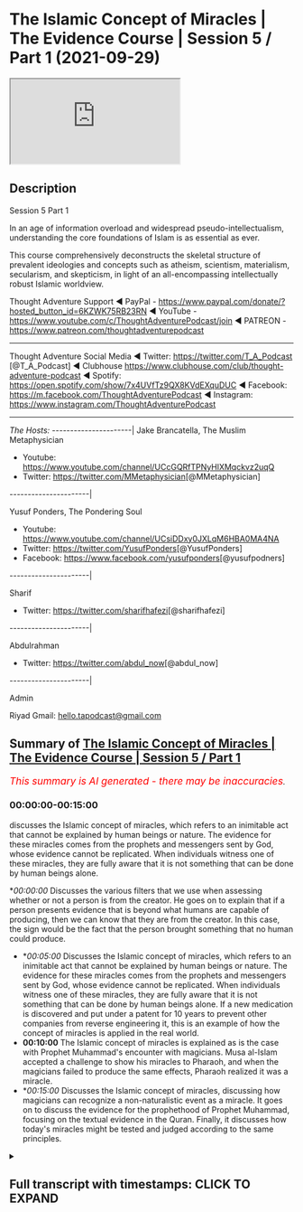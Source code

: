 # The Islamic Concept of Miracles | The Evidence Course | Session 5 / Part 1 (2021-09-29)

<iframe loading='lazy' allow='autoplay' src='https://www.youtube.com/embed/GCmNMuWWaco'></iframe>

## Description

Session 5  Part 1

In an age of information overload and widespread pseudo-intellectualism, understanding the core foundations of Islam is as essential as ever. 

This course comprehensively deconstructs the skeletal structure of prevalent ideologies and concepts such as atheism, scientism, materialism, secularism, and skepticism, in light of an all-encompassing intellectually robust Islamic worldview.

Thought Adventure Support
◄ PayPal - https://www.paypal.com/donate/?hosted_button_id=6KZWK75RB23RN 
◄ YouTube - https://www.youtube.com/c/ThoughtAdventurePodcast/join
◄ PATREON - https://www.patreon.com/thoughtadventurepodcast
____________________________________________________________________

Thought Adventure Social Media
◄ Twitter: https://twitter.com/T_A_Podcast​​ [@T_A_Podcast]
◄ Clubhouse https://www.clubhouse.com/club/thought-adventure-podcast
◄ Spotify: https://open.spotify.com/show/7x4UVfTz9QX8KVdEXquDUC
◄ Facebook: https://m.facebook.com/ThoughtAdventurePodcast
◄ Instagram: https://www.instagram.com/ThoughtAdventurePodcast​

----------------------------------------------------------------

*The Hosts:*
----------------------|
Jake Brancatella, The Muslim Metaphysician

- Youtube: https://www.youtube.com/channel/UCcGQRfTPNyHlXMqckvz2uqQ
- Twitter:  https://twitter.com/MMetaphysician​​ [@MMetaphysician]

----------------------|

Yusuf Ponders, The Pondering Soul

- Youtube: https://www.youtube.com/channel/UCsiDDxy0JXLqM6HBA0MA4NA
- Twitter: https://twitter.com/YusufPonders​​ [@YusufPonders]
- Facebook: https://www.facebook.com/yusufponders​ [@yusufpodners]

----------------------|

Sharif

- Twitter: https://twitter.com/sharifhafezi​​ [@sharifhafezi]

----------------------|

Abdulrahman

- Twitter: https://twitter.com/abdul_now​ [@abdul_now]

----------------------|

Admin

Riyad 
Gmail: hello.tapodcast@gmail.com

## Summary of [The Islamic Concept of Miracles | The Evidence Course | Session 5 / Part 1](https://www.youtube.com/watch?v=GCmNMuWWaco)


*<span style="color:red; font-size:125%">This summary is AI generated - there may be inaccuracies</span>. [](/)*

### <a onclick="modifyYTiframeseektime('0')">00:00:00-00:15:00</a>

 discusses the Islamic concept of miracles, which refers to an inimitable act that cannot be explained by human beings or nature. The evidence for these miracles comes from the prophets and messengers sent by God, whose evidence cannot be replicated. When individuals witness one of these miracles, they are fully aware that it is not something that can be done by human beings alone.

**<a onclick="modifyYTiframeseektime('0')">00:00:00</a>* Discusses the various filters that we use when assessing whether or not a person is from the creator. He goes on to explain that if a person presents evidence that is beyond what humans are capable of producing, then we can know that they are from the creator. In this case, the sign would be the fact that the person brought something that no human could produce.
* **<a onclick="modifyYTiframeseektime('300')">00:05:00</a>* Discusses the Islamic concept of miracles, which refers to an inimitable act that cannot be explained by human beings or nature. The evidence for these miracles comes from the prophets and messengers sent by God, whose evidence cannot be replicated. When individuals witness one of these miracles, they are fully aware that it is not something that can be done by human beings alone. If a new medication is discovered and put under a patent for 10 years to prevent other companies from reverse engineering it, this is an example of how the concept of miracles is applied in the real world.
* **<a onclick="modifyYTiframeseektime('600')">00:10:00</a>** The Islamic concept of miracles is explained  as is the case with Prophet Muhammad's encounter with magicians. Musa al-Islam accepted a challenge to show his miracles to Pharaoh, and when the magicians failed to produce the same effects, Pharaoh realized it was a miracle.
* **<a onclick="modifyYTiframeseektime('900')">00:15:00</a>* Discusses the Islamic concept of miracles, discussing how magicians can recognize a non-naturalistic event as a miracle. It goes on to discuss the evidence for the prophethood of Prophet Muhammad, focusing on the textual evidence in the Quran. Finally, it discusses how today's miracles might be tested and judged according to the same principles.

<details><summary><h2>Full transcript with timestamps: CLICK TO EXPAND</h2></summary>

<a onclick="modifyYTiframeseektime('14')">0:00:14</a> so now we're going into really the the  
<a onclick="modifyYTiframeseektime('16')">0:00:16</a> heart of the matter in terms of about  
<a onclick="modifyYTiframeseektime('19')">0:00:19</a> guidance from the creator  
<a onclick="modifyYTiframeseektime('20')">0:00:20</a> i section five and this is where we're  
<a onclick="modifyYTiframeseektime('23')">0:00:23</a> going to start to look at the miracle or  
<a onclick="modifyYTiframeseektime('25')">0:00:25</a> what we understand as the more jesus of  
<a onclick="modifyYTiframeseektime('27')">0:00:27</a> the prophet sallallahu alaihi in order  
<a onclick="modifyYTiframeseektime('29')">0:00:29</a> to prove the prophethood  
<a onclick="modifyYTiframeseektime('32')">0:00:32</a> but as i'm speaking i want you to  
<a onclick="modifyYTiframeseektime('33')">0:00:33</a> imagine that you're watching this video  
<a onclick="modifyYTiframeseektime('36')">0:00:36</a> and suddenly you hear the knocking on  
<a onclick="modifyYTiframeseektime('38')">0:00:38</a> the door  
<a onclick="modifyYTiframeseektime('39')">0:00:39</a> and you think well who's that  
<a onclick="modifyYTiframeseektime('41')">0:00:41</a> so you walk towards the door you open  
<a onclick="modifyYTiframeseektime('43')">0:00:43</a> the door and you have somebody there  
<a onclick="modifyYTiframeseektime('45')">0:00:45</a> who's claiming that he's received  
<a onclick="modifyYTiframeseektime('47')">0:00:47</a> revelation and guidance from the creator  
<a onclick="modifyYTiframeseektime('49')">0:00:49</a> you've already accepted that the creator  
<a onclick="modifyYTiframeseektime('51')">0:00:51</a> exists you've already accepted that we  
<a onclick="modifyYTiframeseektime('53')">0:00:53</a> have this innate nature that seeks out  
<a onclick="modifyYTiframeseektime('54')">0:00:54</a> the guidance from the creator and  
<a onclick="modifyYTiframeseektime('56')">0:00:56</a> therefore this is a person now has said  
<a onclick="modifyYTiframeseektime('59')">0:00:59</a> he's got that guidance would we accept  
<a onclick="modifyYTiframeseektime('61')">0:01:01</a> it  
<a onclick="modifyYTiframeseektime('62')">0:01:02</a> obviously not  
<a onclick="modifyYTiframeseektime('64')">0:01:04</a> we would naturally ask the question  
<a onclick="modifyYTiframeseektime('67')">0:01:07</a> where's your evidence where's your proof  
<a onclick="modifyYTiframeseektime('69')">0:01:09</a> and we would have certain filters as  
<a onclick="modifyYTiframeseektime('71')">0:01:11</a> well  
<a onclick="modifyYTiframeseektime('72')">0:01:12</a> in order to understand whether this  
<a onclick="modifyYTiframeseektime('74')">0:01:14</a> person is actually giving us revelation  
<a onclick="modifyYTiframeseektime('78')">0:01:18</a> from the creator  
<a onclick="modifyYTiframeseektime('79')">0:01:19</a> and why do we why do i say we have these  
<a onclick="modifyYTiframeseektime('81')">0:01:21</a> filters because some people say oh you  
<a onclick="modifyYTiframeseektime('83')">0:01:23</a> know what it's so difficult to go out  
<a onclick="modifyYTiframeseektime('86')">0:01:26</a> there and work out which religion is  
<a onclick="modifyYTiframeseektime('87')">0:01:27</a> correct because there's so many  
<a onclick="modifyYTiframeseektime('89')">0:01:29</a> religions out there do i have to study  
<a onclick="modifyYTiframeseektime('90')">0:01:30</a> every single religion in order to know  
<a onclick="modifyYTiframeseektime('93')">0:01:33</a> you know which one is from the guidance  
<a onclick="modifyYTiframeseektime('94')">0:01:34</a> from the creator but we've already got  
<a onclick="modifyYTiframeseektime('96')">0:01:36</a> filters  
<a onclick="modifyYTiframeseektime('97')">0:01:37</a> the first one is that if the religion  
<a onclick="modifyYTiframeseektime('100')">0:01:40</a> doesn't refer back to a creator like  
<a onclick="modifyYTiframeseektime('102')">0:01:42</a> maybe buddhism  
<a onclick="modifyYTiframeseektime('104')">0:01:44</a> then we know that that's incorrect  
<a onclick="modifyYTiframeseektime('105')">0:01:45</a> because there is a creator and therefore  
<a onclick="modifyYTiframeseektime('107')">0:01:47</a> this creator is the one whom we seek to  
<a onclick="modifyYTiframeseektime('109')">0:01:49</a> worship  
<a onclick="modifyYTiframeseektime('110')">0:01:50</a> similarly  
<a onclick="modifyYTiframeseektime('111')">0:01:51</a> if there's a a religion that claims to  
<a onclick="modifyYTiframeseektime('114')">0:01:54</a> be guidance from  
<a onclick="modifyYTiframeseektime('116')">0:01:56</a> the divine but believes in multiple gods  
<a onclick="modifyYTiframeseektime('119')">0:01:59</a> you can say well that's incorrect that's  
<a onclick="modifyYTiframeseektime('121')">0:02:01</a> irrational because there must be only  
<a onclick="modifyYTiframeseektime('123')">0:02:03</a> one creator and that is uh the necessary  
<a onclick="modifyYTiframeseektime('126')">0:02:06</a> independent being allah  
<a onclick="modifyYTiframeseektime('128')">0:02:08</a> so we can negate that  
<a onclick="modifyYTiframeseektime('130')">0:02:10</a> similarly if somebody turns around and  
<a onclick="modifyYTiframeseektime('132')">0:02:12</a> he starts to describe the creator or  
<a onclick="modifyYTiframeseektime('134')">0:02:14</a> talks about the creator as human being  
<a onclick="modifyYTiframeseektime('136')">0:02:16</a> or having human features or features of  
<a onclick="modifyYTiframeseektime('139')">0:02:19</a> creation i features of limited  
<a onclick="modifyYTiframeseektime('141')">0:02:21</a> contingent  
<a onclick="modifyYTiframeseektime('142')">0:02:22</a> limited contingent possible beings then  
<a onclick="modifyYTiframeseektime('144')">0:02:24</a> we can discount this particular religion  
<a onclick="modifyYTiframeseektime('148')">0:02:28</a> so we're only actually left with maybe  
<a onclick="modifyYTiframeseektime('150')">0:02:30</a> one or two  
<a onclick="modifyYTiframeseektime('152')">0:02:32</a> and obviously from this perspective we  
<a onclick="modifyYTiframeseektime('154')">0:02:34</a> are looking at the belief in  
<a onclick="modifyYTiframeseektime('157')">0:02:37</a> islam and what what it what it  
<a onclick="modifyYTiframeseektime('159')">0:02:39</a> how do we establish that but imagine if  
<a onclick="modifyYTiframeseektime('161')">0:02:41</a> this person knocked on the door so he he  
<a onclick="modifyYTiframeseektime('164')">0:02:44</a> goes through our filters he believes  
<a onclick="modifyYTiframeseektime('166')">0:02:46</a> that there is a creator he believes that  
<a onclick="modifyYTiframeseektime('167')">0:02:47</a> there's one creator he believes that the  
<a onclick="modifyYTiframeseektime('169')">0:02:49</a> creator is different to creation and is  
<a onclick="modifyYTiframeseektime('173')">0:02:53</a> you know beyond limitations and  
<a onclick="modifyYTiframeseektime('176')">0:02:56</a> therefore independent eternal and he  
<a onclick="modifyYTiframeseektime('178')">0:02:58</a> still claims  
<a onclick="modifyYTiframeseektime('179')">0:02:59</a> that he's got the guidance would we  
<a onclick="modifyYTiframeseektime('181')">0:03:01</a> accept it  
<a onclick="modifyYTiframeseektime('182')">0:03:02</a> no the next question would naturally  
<a onclick="modifyYTiframeseektime('184')">0:03:04</a> remain  
<a onclick="modifyYTiframeseektime('186')">0:03:06</a> where's your evidence where's your proof  
<a onclick="modifyYTiframeseektime('189')">0:03:09</a> where's the sign or the evidence for us  
<a onclick="modifyYTiframeseektime('192')">0:03:12</a> to know that what you're saying is  
<a onclick="modifyYTiframeseektime('194')">0:03:14</a> actually from the creator  
<a onclick="modifyYTiframeseektime('196')">0:03:16</a> and so we have to ask ourselves the  
<a onclick="modifyYTiframeseektime('198')">0:03:18</a> question  
<a onclick="modifyYTiframeseektime('199')">0:03:19</a> what in this situation would constitute  
<a onclick="modifyYTiframeseektime('201')">0:03:21</a> proof what would constitute evidence  
<a onclick="modifyYTiframeseektime('203')">0:03:23</a> that a person's claim to receive message  
<a onclick="modifyYTiframeseektime('206')">0:03:26</a> from the divine from the creator from  
<a onclick="modifyYTiframeseektime('208')">0:03:28</a> allah  
<a onclick="modifyYTiframeseektime('210')">0:03:30</a> is actually a true evidence  
<a onclick="modifyYTiframeseektime('214')">0:03:34</a> and  
<a onclick="modifyYTiframeseektime('216')">0:03:36</a> really what we understand  
<a onclick="modifyYTiframeseektime('218')">0:03:38</a> that the only way that we could work out  
<a onclick="modifyYTiframeseektime('220')">0:03:40</a> whether this person is really truly from  
<a onclick="modifyYTiframeseektime('222')">0:03:42</a> the creator really truly from any the uh  
<a onclick="modifyYTiframeseektime('227')">0:03:47</a> you know receiving a message or evidence  
<a onclick="modifyYTiframeseektime('229')">0:03:49</a> from the creator from allah  
<a onclick="modifyYTiframeseektime('231')">0:03:51</a> then as a result we would seek out the  
<a onclick="modifyYTiframeseektime('233')">0:03:53</a> only way we'd do that is we would seek  
<a onclick="modifyYTiframeseektime('235')">0:03:55</a> out some sign or evidence that only the  
<a onclick="modifyYTiframeseektime('238')">0:03:58</a> creator himself  
<a onclick="modifyYTiframeseektime('240')">0:04:00</a> allah  
<a onclick="modifyYTiframeseektime('242')">0:04:02</a> could produce  
<a onclick="modifyYTiframeseektime('244')">0:04:04</a> so it would be something that would be  
<a onclick="modifyYTiframeseektime('245')">0:04:05</a> beyond what human beings could do so if  
<a onclick="modifyYTiframeseektime('248')">0:04:08</a> a person turns around and said my sign  
<a onclick="modifyYTiframeseektime('250')">0:04:10</a> or my evidence that i am from the  
<a onclick="modifyYTiframeseektime('251')">0:04:11</a> creator and he brings out you know  
<a onclick="modifyYTiframeseektime('254')">0:04:14</a> you know something you know some sort of  
<a onclick="modifyYTiframeseektime('256')">0:04:16</a> weird evidence but the evidence is  
<a onclick="modifyYTiframeseektime('258')">0:04:18</a> something that i could have produced or  
<a onclick="modifyYTiframeseektime('260')">0:04:20</a> another person i know could have  
<a onclick="modifyYTiframeseektime('262')">0:04:22</a> produced then i know this person doesn't  
<a onclick="modifyYTiframeseektime('264')">0:04:24</a> really have a sign or evidence that he  
<a onclick="modifyYTiframeseektime('266')">0:04:26</a> is from the creator he is from allah  
<a onclick="modifyYTiframeseektime('270')">0:04:30</a> so  
<a onclick="modifyYTiframeseektime('271')">0:04:31</a> naturally then we would ask the question  
<a onclick="modifyYTiframeseektime('277')">0:04:37</a> naturally then we would ask the question  
<a onclick="modifyYTiframeseektime('279')">0:04:39</a> what is that sign well that sign is the  
<a onclick="modifyYTiframeseektime('281')">0:04:41</a> fact that he's brought something that  
<a onclick="modifyYTiframeseektime('283')">0:04:43</a> has some any uh  
<a onclick="modifyYTiframeseektime('285')">0:04:45</a> you know something that no human being  
<a onclick="modifyYTiframeseektime('287')">0:04:47</a> can do  
<a onclick="modifyYTiframeseektime('288')">0:04:48</a> and so allah he mentions insult hadid  
<a onclick="modifyYTiframeseektime('292')">0:04:52</a> verse chapter 57 verse 25  
<a onclick="modifyYTiframeseektime('302')">0:05:02</a> says indeed we have sent our messengers  
<a onclick="modifyYTiframeseektime('305')">0:05:05</a> with clear proofs  
<a onclick="modifyYTiframeseektime('307')">0:05:07</a> and revealed with them the book the  
<a onclick="modifyYTiframeseektime('309')">0:05:09</a> scripture and the balance  
<a onclick="modifyYTiframeseektime('312')">0:05:12</a> it's the verse that i mentioned in the  
<a onclick="modifyYTiframeseektime('313')">0:05:13</a> previous video  
<a onclick="modifyYTiframeseektime('315')">0:05:15</a> so allah is saying that every time he  
<a onclick="modifyYTiframeseektime('317')">0:05:17</a> sent a messenger  
<a onclick="modifyYTiframeseektime('318')">0:05:18</a> he sent with them evidence and proof  
<a onclick="modifyYTiframeseektime('321')">0:05:21</a> just like we said we would look for  
<a onclick="modifyYTiframeseektime('322')">0:05:22</a> evidence and proof from a person  
<a onclick="modifyYTiframeseektime('325')">0:05:25</a> knocking on our door claiming that he's  
<a onclick="modifyYTiframeseektime('326')">0:05:26</a> got guidance then similarly we would  
<a onclick="modifyYTiframeseektime('328')">0:05:28</a> look for evidence and alice panzer says  
<a onclick="modifyYTiframeseektime('331')">0:05:31</a> that he has sent messengers with  
<a onclick="modifyYTiframeseektime('332')">0:05:32</a> evidence and proof and what is that  
<a onclick="modifyYTiframeseektime('335')">0:05:35</a> evidence and proof that we're looking  
<a onclick="modifyYTiframeseektime('336')">0:05:36</a> for the inimitable or the the ability to  
<a onclick="modifyYTiframeseektime('339')">0:05:39</a> produce or evidence something that only  
<a onclick="modifyYTiframeseektime('342')">0:05:42</a> the creator could have brought about  
<a onclick="modifyYTiframeseektime('344')">0:05:44</a> this is what we're looking for  
<a onclick="modifyYTiframeseektime('346')">0:05:46</a> in essence what we are looking for is  
<a onclick="modifyYTiframeseektime('349')">0:05:49</a> something that we call a miracle or in  
<a onclick="modifyYTiframeseektime('352')">0:05:52</a> arabic more precisely  
<a onclick="modifyYTiframeseektime('355')">0:05:55</a> inimitable acts so we're looking for an  
<a onclick="modifyYTiframeseektime('357')">0:05:57</a> inimitable act what we also could refer  
<a onclick="modifyYTiframeseektime('360')">0:06:00</a> to as a non-naturalistic explanation not  
<a onclick="modifyYTiframeseektime('363')">0:06:03</a> something i could explain by the nature  
<a onclick="modifyYTiframeseektime('365')">0:06:05</a> not something i could explain by human  
<a onclick="modifyYTiframeseektime('367')">0:06:07</a> being production but rather it has no  
<a onclick="modifyYTiframeseektime('370')">0:06:10</a> explanation except that they say you  
<a onclick="modifyYTiframeseektime('372')">0:06:12</a> know it has to have come from the  
<a onclick="modifyYTiframeseektime('374')">0:06:14</a> creator in order to cause that for  
<a onclick="modifyYTiframeseektime('376')">0:06:16</a> example  
<a onclick="modifyYTiframeseektime('377')">0:06:17</a> the event of prophet ibrahim  
<a onclick="modifyYTiframeseektime('379')">0:06:19</a> alaihissalam who was thrown into the  
<a onclick="modifyYTiframeseektime('381')">0:06:21</a> fire yet the fire did not burn him  
<a onclick="modifyYTiframeseektime('383')">0:06:23</a> so the natural law the natural  
<a onclick="modifyYTiframeseektime('386')">0:06:26</a> expectation would be and the attribute  
<a onclick="modifyYTiframeseektime('388')">0:06:28</a> of fire is that it burns but when the  
<a onclick="modifyYTiframeseektime('391')">0:06:31</a> attribute is stopped  
<a onclick="modifyYTiframeseektime('393')">0:06:33</a> that ability to stop the fire from  
<a onclick="modifyYTiframeseektime('395')">0:06:35</a> burning a human being is beyond human  
<a onclick="modifyYTiframeseektime('398')">0:06:38</a> capability it has no naturalistic  
<a onclick="modifyYTiframeseektime('400')">0:06:40</a> explanation the only one who could have  
<a onclick="modifyYTiframeseektime('402')">0:06:42</a> changed the attribute of fire is the one  
<a onclick="modifyYTiframeseektime('404')">0:06:44</a> who placed the attribute of fire to burn  
<a onclick="modifyYTiframeseektime('406')">0:06:46</a> in the first place which is allah or we  
<a onclick="modifyYTiframeseektime('409')">0:06:49</a> have the example of musa alayhi salaam  
<a onclick="modifyYTiframeseektime('412')">0:06:52</a> whose staff turned into a snake  
<a onclick="modifyYTiframeseektime('414')">0:06:54</a> or prophet isa al-islam who was given  
<a onclick="modifyYTiframeseektime('417')">0:06:57</a> the ability to heal the sick and even  
<a onclick="modifyYTiframeseektime('419')">0:06:59</a> bring the dead back to life but in allah  
<a onclick="modifyYTiframeseektime('421')">0:07:01</a> by the permission of allah  
<a onclick="modifyYTiframeseektime('423')">0:07:03</a> so how do these signs indicate that they  
<a onclick="modifyYTiframeseektime('424')">0:07:04</a> are messengers of god as we said they  
<a onclick="modifyYTiframeseektime('427')">0:07:07</a> are signs that cannot be replicated by  
<a onclick="modifyYTiframeseektime('429')">0:07:09</a> human beings  
<a onclick="modifyYTiframeseektime('431')">0:07:11</a> meaning there are signs that have no  
<a onclick="modifyYTiframeseektime('433')">0:07:13</a> naturalistic explanation to why they  
<a onclick="modifyYTiframeseektime('435')">0:07:15</a> exist in the first place  
<a onclick="modifyYTiframeseektime('438')">0:07:18</a> so  
<a onclick="modifyYTiframeseektime('442')">0:07:22</a> so when we understand  
<a onclick="modifyYTiframeseektime('444')">0:07:24</a> that this is what's occurring that there  
<a onclick="modifyYTiframeseektime('445')">0:07:25</a> is uh there's something that we cannot  
<a onclick="modifyYTiframeseektime('447')">0:07:27</a> replicate  
<a onclick="modifyYTiframeseektime('449')">0:07:29</a> then the second aspect of regards to  
<a onclick="modifyYTiframeseektime('450')">0:07:30</a> this is that okay how do i know that no  
<a onclick="modifyYTiframeseektime('453')">0:07:33</a> human being could replicate no is beyond  
<a onclick="modifyYTiframeseektime('455')">0:07:35</a> human production it's non-naturalistic  
<a onclick="modifyYTiframeseektime('457')">0:07:37</a> explanation well if i know the subject  
<a onclick="modifyYTiframeseektime('459')">0:07:39</a> area  
<a onclick="modifyYTiframeseektime('460')">0:07:40</a> and the people know the subject area so  
<a onclick="modifyYTiframeseektime('462')">0:07:42</a> if this person comes to me and he says  
<a onclick="modifyYTiframeseektime('464')">0:07:44</a> oh no human being can do this and he  
<a onclick="modifyYTiframeseektime('466')">0:07:46</a> mentioned something about  
<a onclick="modifyYTiframeseektime('468')">0:07:48</a> you know something i have absolutely no  
<a onclick="modifyYTiframeseektime('470')">0:07:50</a> clue about  
<a onclick="modifyYTiframeseektime('471')">0:07:51</a> yeah then i can't test and verify  
<a onclick="modifyYTiframeseektime('473')">0:07:53</a> whether it has non-human production or  
<a onclick="modifyYTiframeseektime('476')">0:07:56</a> not i would need to seek out you know uh  
<a onclick="modifyYTiframeseektime('479')">0:07:59</a> to understand the area so when the the  
<a onclick="modifyYTiframeseektime('483')">0:08:03</a> prophets and the messengers were sent  
<a onclick="modifyYTiframeseektime('485')">0:08:05</a> and they were sent with proofs and  
<a onclick="modifyYTiframeseektime('486')">0:08:06</a> evidences the evidences that they were  
<a onclick="modifyYTiframeseektime('488')">0:08:08</a> sent the inimitable act that they sent  
<a onclick="modifyYTiframeseektime('491')">0:08:11</a> with was in a subject area that the  
<a onclick="modifyYTiframeseektime('493')">0:08:13</a> people themselves were aware of they  
<a onclick="modifyYTiframeseektime('495')">0:08:15</a> understood  
<a onclick="modifyYTiframeseektime('496')">0:08:16</a> yeah so when during isa alaihissalam the  
<a onclick="modifyYTiframeseektime('499')">0:08:19</a> people well aware of science  
<a onclick="modifyYTiframeseektime('501')">0:08:21</a> and the you know the science behind the  
<a onclick="modifyYTiframeseektime('503')">0:08:23</a> medicine for their time i  
<a onclick="modifyYTiframeseektime('506')">0:08:26</a> for their time they knew what was  
<a onclick="modifyYTiframeseektime('508')">0:08:28</a> capable for human beings to do and what  
<a onclick="modifyYTiframeseektime('511')">0:08:31</a> was not capable for human beings to do  
<a onclick="modifyYTiframeseektime('513')">0:08:33</a> when it comes to curing the sick yeah  
<a onclick="modifyYTiframeseektime('516')">0:08:36</a> and so when they were able to witness  
<a onclick="modifyYTiframeseektime('518')">0:08:38</a> what isa alaihissalam did they were  
<a onclick="modifyYTiframeseektime('520')">0:08:40</a> fully aware that what he did was not  
<a onclick="modifyYTiframeseektime('523')">0:08:43</a> something within human productive  
<a onclick="modifyYTiframeseektime('526')">0:08:46</a> capacity  
<a onclick="modifyYTiframeseektime('527')">0:08:47</a> now  
<a onclick="modifyYTiframeseektime('528')">0:08:48</a> somebody may argue and say well okay  
<a onclick="modifyYTiframeseektime('530')">0:08:50</a> what if isa alaihi  
<a onclick="modifyYTiframeseektime('533')">0:08:53</a> had a novel treatment to diseases  
<a onclick="modifyYTiframeseektime('536')">0:08:56</a> and therefore he was producing something  
<a onclick="modifyYTiframeseektime('538')">0:08:58</a> and maybe the the other doctors didn't  
<a onclick="modifyYTiframeseektime('539')">0:08:59</a> know about it and he's got some new  
<a onclick="modifyYTiframeseektime('541')">0:09:01</a> treatment  
<a onclick="modifyYTiframeseektime('542')">0:09:02</a> well if we cast our minds back to the  
<a onclick="modifyYTiframeseektime('544')">0:09:04</a> definition of rational thinking  
<a onclick="modifyYTiframeseektime('546')">0:09:06</a> we said that thought arises from sensing  
<a onclick="modifyYTiframeseektime('549')">0:09:09</a> reality and then linking it to previous  
<a onclick="modifyYTiframeseektime('551')">0:09:11</a> information  
<a onclick="modifyYTiframeseektime('552')">0:09:12</a> previous information is something we  
<a onclick="modifyYTiframeseektime('554')">0:09:14</a> acquire from the people and the society  
<a onclick="modifyYTiframeseektime('556')">0:09:16</a> around us  
<a onclick="modifyYTiframeseektime('558')">0:09:18</a> so even if we innovate in an idea or  
<a onclick="modifyYTiframeseektime('560')">0:09:20</a> technology all we're doing is taking the  
<a onclick="modifyYTiframeseektime('563')">0:09:23</a> prevalent knowledge that exists and  
<a onclick="modifyYTiframeseektime('566')">0:09:26</a> maybe arranging it in a novel fashion  
<a onclick="modifyYTiframeseektime('569')">0:09:29</a> and then producing some new way of you  
<a onclick="modifyYTiframeseektime('572')">0:09:32</a> know a new understanding but if it is  
<a onclick="modifyYTiframeseektime('574')">0:09:34</a> taking from the pre-existing knowledge  
<a onclick="modifyYTiframeseektime('576')">0:09:36</a> and utilizing in a new way then that  
<a onclick="modifyYTiframeseektime('578')">0:09:38</a> means that other people can take what we  
<a onclick="modifyYTiframeseektime('580')">0:09:40</a> have done  
<a onclick="modifyYTiframeseektime('581')">0:09:41</a> reverse engineer it and understand how  
<a onclick="modifyYTiframeseektime('584')">0:09:44</a> it operates  
<a onclick="modifyYTiframeseektime('586')">0:09:46</a> and this is exactly why pharmaceutical  
<a onclick="modifyYTiframeseektime('588')">0:09:48</a> industries in the west whenever they  
<a onclick="modifyYTiframeseektime('590')">0:09:50</a> discover a new medicine they put it  
<a onclick="modifyYTiframeseektime('592')">0:09:52</a> under a patent for 10 years  
<a onclick="modifyYTiframeseektime('595')">0:09:55</a> and that's to prevent other  
<a onclick="modifyYTiframeseektime('596')">0:09:56</a> pharmaceutical companies reverse  
<a onclick="modifyYTiframeseektime('598')">0:09:58</a> engineering their drug  
<a onclick="modifyYTiframeseektime('600')">0:10:00</a> understanding its mode of action and  
<a onclick="modifyYTiframeseektime('602')">0:10:02</a> then replicating it in their own  
<a onclick="modifyYTiframeseektime('604')">0:10:04</a> laboratories so they understand you can  
<a onclick="modifyYTiframeseektime('606')">0:10:06</a> maybe produce something relatively new  
<a onclick="modifyYTiframeseektime('608')">0:10:08</a> you're taking it from the existing  
<a onclick="modifyYTiframeseektime('610')">0:10:10</a> knowledge and as a result another person  
<a onclick="modifyYTiframeseektime('612')">0:10:12</a> can look at what you've done  
<a onclick="modifyYTiframeseektime('614')">0:10:14</a> look at the knowledge set that you've  
<a onclick="modifyYTiframeseektime('615')">0:10:15</a> depended upon and reverse engineer and  
<a onclick="modifyYTiframeseektime('618')">0:10:18</a> produce it  
<a onclick="modifyYTiframeseektime('619')">0:10:19</a> so east alisam  
<a onclick="modifyYTiframeseektime('621')">0:10:21</a> you know could not have simply obtained  
<a onclick="modifyYTiframeseektime('623')">0:10:23</a> the knowledge you know from the existing  
<a onclick="modifyYTiframeseektime('626')">0:10:26</a> environment  
<a onclick="modifyYTiframeseektime('627')">0:10:27</a> if other people could not replicate what  
<a onclick="modifyYTiframeseektime('630')">0:10:30</a> he did  
<a onclick="modifyYTiframeseektime('631')">0:10:31</a> but rather isa al-islam produced  
<a onclick="modifyYTiframeseektime('633')">0:10:33</a> something that even the doctors and the  
<a onclick="modifyYTiframeseektime('635')">0:10:35</a> medics and the scientists at that time  
<a onclick="modifyYTiframeseektime('637')">0:10:37</a> recognized was impossible for human  
<a onclick="modifyYTiframeseektime('639')">0:10:39</a> beings to do was beyond the scope of the  
<a onclick="modifyYTiframeseektime('642')">0:10:42</a> knowledge set that existed within the  
<a onclick="modifyYTiframeseektime('644')">0:10:44</a> society and therefore could have only  
<a onclick="modifyYTiframeseektime('647')">0:10:47</a> been from the creator who created life  
<a onclick="modifyYTiframeseektime('650')">0:10:50</a> and death illness and disease  
<a onclick="modifyYTiframeseektime('657')">0:10:57</a> hence that's why we call these you know  
<a onclick="modifyYTiframeseektime('660')">0:11:00</a> miracles or marriages in arabic i  
<a onclick="modifyYTiframeseektime('661')">0:11:01</a> inimitable events because they don't  
<a onclick="modifyYTiframeseektime('663')">0:11:03</a> can't be imitated can't be produced and  
<a onclick="modifyYTiframeseektime('666')">0:11:06</a> we say we see this same pattern with  
<a onclick="modifyYTiframeseektime('668')">0:11:08</a> regards to musa alaysalam and the  
<a onclick="modifyYTiframeseektime('670')">0:11:10</a> miracle and sign that he was given when  
<a onclick="modifyYTiframeseektime('672')">0:11:12</a> he was sent to speak to fur  
<a onclick="modifyYTiframeseektime('674')">0:11:14</a> and he called him to the rational  
<a onclick="modifyYTiframeseektime('676')">0:11:16</a> concept of worshiping worshipping one  
<a onclick="modifyYTiframeseektime('678')">0:11:18</a> allah and accepting him as a prophet  
<a onclick="modifyYTiframeseektime('681')">0:11:21</a> and in this discussion in the discussion  
<a onclick="modifyYTiframeseektime('684')">0:11:24</a> that he had with musa with musa  
<a onclick="modifyYTiframeseektime('689')">0:11:29</a> and indeed we showed to him  
<a onclick="modifyYTiframeseektime('692')">0:11:32</a> our signs and evidence but he denied and  
<a onclick="modifyYTiframeseektime('695')">0:11:35</a> refused  
<a onclick="modifyYTiframeseektime('696')">0:11:36</a> and what was and this is always a sign  
<a onclick="modifyYTiframeseektime('699')">0:11:39</a> in the evidence as we know prophet  
<a onclick="modifyYTiframeseektime('701')">0:11:41</a> al-islam was able to have he carried a  
<a onclick="modifyYTiframeseektime('703')">0:11:43</a> staff and when he placed the staff down  
<a onclick="modifyYTiframeseektime('705')">0:11:45</a> it turned into a snake yeah and so  
<a onclick="modifyYTiframeseektime('708')">0:11:48</a> when far owned saw this what was  
<a onclick="modifyYTiframeseektime('711')">0:11:51</a> firaoun's response  
<a onclick="modifyYTiframeseektime('713')">0:11:53</a> he goes and it's mentioned in sultan  
<a onclick="modifyYTiframeseektime('715')">0:11:55</a> verse 58 then verily we can pre he said  
<a onclick="modifyYTiframeseektime('718')">0:11:58</a> then verily we can produce the magic the  
<a onclick="modifyYTiframeseektime('721')">0:12:01</a> like thereof so i'll point a meeting  
<a onclick="modifyYTiframeseektime('723')">0:12:03</a> between us and you  
<a onclick="modifyYTiframeseektime('725')">0:12:05</a> which neither we nor you shall fail to  
<a onclick="modifyYTiframeseektime('727')">0:12:07</a> keep in an open wide place where both  
<a onclick="modifyYTiframeseektime('730')">0:12:10</a> shall have at just an equal chance and  
<a onclick="modifyYTiframeseektime('733')">0:12:13</a> the people who can witness it they can  
<a onclick="modifyYTiframeseektime('734')">0:12:14</a> witness the competition  
<a onclick="modifyYTiframeseektime('736')">0:12:16</a> so ferrari's explaining that he's got  
<a onclick="modifyYTiframeseektime('738')">0:12:18</a> magicians as well he's got experts who  
<a onclick="modifyYTiframeseektime('741')">0:12:21</a> can do this type of magic yeah so like  
<a onclick="modifyYTiframeseektime('744')">0:12:24</a> during isla islam who had hell held  
<a onclick="modifyYTiframeseektime('747')">0:12:27</a> expertise in medicine during farrow's  
<a onclick="modifyYTiframeseektime('749')">0:12:29</a> time they had people held expertise in  
<a onclick="modifyYTiframeseektime('752')">0:12:32</a> illusion and trickery you know give the  
<a onclick="modifyYTiframeseektime('754')">0:12:34</a> appearance of magic  
<a onclick="modifyYTiframeseektime('755')">0:12:35</a> so pharaoh challenged musa al-islam's  
<a onclick="modifyYTiframeseektime('758')">0:12:38</a> claim to prophethood by saying that what  
<a onclick="modifyYTiframeseektime('761')">0:12:41</a> he did was within human capability and  
<a onclick="modifyYTiframeseektime('763')">0:12:43</a> this was not a sign of god  
<a onclick="modifyYTiframeseektime('765')">0:12:45</a> and  
<a onclick="modifyYTiframeseektime('767')">0:12:47</a> musa al-islam he accepted the challenge  
<a onclick="modifyYTiframeseektime('769')">0:12:49</a> and he said  
<a onclick="modifyYTiframeseektime('770')">0:12:50</a> your appointed meeting day is the day of  
<a onclick="modifyYTiframeseektime('772')">0:12:52</a> the festival and let the people assemble  
<a onclick="modifyYTiframeseektime('774')">0:12:54</a> when the sun has risen for noon so musa  
<a onclick="modifyYTiframeseektime('777')">0:12:57</a> have known he accepted the challenge but  
<a onclick="modifyYTiframeseektime('778')">0:12:58</a> he said let's make it on the day of  
<a onclick="modifyYTiframeseektime('780')">0:13:00</a> festival when as many people as possible  
<a onclick="modifyYTiframeseektime('783')">0:13:03</a> can witness what's going to occur  
<a onclick="modifyYTiframeseektime('785')">0:13:05</a> and we know what the story was and what  
<a onclick="modifyYTiframeseektime('787')">0:13:07</a> occurred  
<a onclick="modifyYTiframeseektime('789')">0:13:09</a> the magicians placed their staffs down  
<a onclick="modifyYTiframeseektime('792')">0:13:12</a> made the appearance that they became  
<a onclick="modifyYTiframeseektime('793')">0:13:13</a> alive  
<a onclick="modifyYTiframeseektime('794')">0:13:14</a> and then musa al-islam placed his staff  
<a onclick="modifyYTiframeseektime('797')">0:13:17</a> down and it swallowed up those other  
<a onclick="modifyYTiframeseektime('800')">0:13:20</a> apparent snakes or the the various  
<a onclick="modifyYTiframeseektime('802')">0:13:22</a> illusions that were in trickery that was  
<a onclick="modifyYTiframeseektime('804')">0:13:24</a> done by the the pharaoh's magicians  
<a onclick="modifyYTiframeseektime('808')">0:13:28</a> so what was also interesting here  
<a onclick="modifyYTiframeseektime('811')">0:13:31</a> is this  
<a onclick="modifyYTiframeseektime('812')">0:13:32</a> is that not the no you know the normal  
<a onclick="modifyYTiframeseektime('815')">0:13:35</a> people who are witnessing this event  
<a onclick="modifyYTiframeseektime('818')">0:13:38</a> they might not know and might not have  
<a onclick="modifyYTiframeseektime('820')">0:13:40</a> the expertise in the magic you know what  
<a onclick="modifyYTiframeseektime('822')">0:13:42</a> human beings can or cannot do in this  
<a onclick="modifyYTiframeseektime('824')">0:13:44</a> area of magic or trickery or illusion  
<a onclick="modifyYTiframeseektime('827')">0:13:47</a> but the experts at that time were the  
<a onclick="modifyYTiframeseektime('829')">0:13:49</a> seven magicians they knew what was  
<a onclick="modifyYTiframeseektime('832')">0:13:52</a> capable by human beings  
<a onclick="modifyYTiframeseektime('834')">0:13:54</a> they were able to recognize whether it's  
<a onclick="modifyYTiframeseektime('836')">0:13:56</a> something within the capacity of human  
<a onclick="modifyYTiframeseektime('837')">0:13:57</a> production or not and so what was very  
<a onclick="modifyYTiframeseektime('840')">0:14:00</a> interesting and no uh you know point to  
<a onclick="modifyYTiframeseektime('843')">0:14:03</a> note even though these were pharaoh's  
<a onclick="modifyYTiframeseektime('845')">0:14:05</a> magicians  
<a onclick="modifyYTiframeseektime('846')">0:14:06</a> pharaoh's magician is mentioned in the  
<a onclick="modifyYTiframeseektime('848')">0:14:08</a> quran he says so the magicians fell down  
<a onclick="modifyYTiframeseektime('850')">0:14:10</a> prostrate they made sud they said we  
<a onclick="modifyYTiframeseektime('853')">0:14:13</a> believe in the lord of haroon and moosa  
<a onclick="modifyYTiframeseektime('857')">0:14:17</a> so these these magicians they are like a  
<a onclick="modifyYTiframeseektime('861')">0:14:21</a> they're like a proof  
<a onclick="modifyYTiframeseektime('862')">0:14:22</a> for the people maybe they don't know how  
<a onclick="modifyYTiframeseektime('865')">0:14:25</a> to discern what is magic and what is a  
<a onclick="modifyYTiframeseektime('866')">0:14:26</a> miracle  
<a onclick="modifyYTiframeseektime('868')">0:14:28</a> but these magicians can and when the  
<a onclick="modifyYTiframeseektime('870')">0:14:30</a> magicians testified to the mortgages to  
<a onclick="modifyYTiframeseektime('873')">0:14:33</a> the inimitable miraculous act of muslim  
<a onclick="modifyYTiframeseektime('876')">0:14:36</a> then that was sufficient evidence for  
<a onclick="modifyYTiframeseektime('878')">0:14:38</a> the people behind them they turned  
<a onclick="modifyYTiframeseektime('879')">0:14:39</a> around so well if they're the experts  
<a onclick="modifyYTiframeseektime('881')">0:14:41</a> and the very experts are saying this is  
<a onclick="modifyYTiframeseektime('884')">0:14:44</a> a definite miracle then it must be a  
<a onclick="modifyYTiframeseektime('886')">0:14:46</a> miracle  
<a onclick="modifyYTiframeseektime('887')">0:14:47</a> and you know pharaoh  
<a onclick="modifyYTiframeseektime('889')">0:14:49</a> he said  
<a onclick="modifyYTiframeseektime('891')">0:14:51</a> he returned and he mentioned he goes  
<a onclick="modifyYTiframeseektime('892')">0:14:52</a> believe you in him musa al-islam before  
<a onclick="modifyYTiframeseektime('895')">0:14:55</a> i give you permission verily he ai  
<a onclick="modifyYTiframeseektime('897')">0:14:57</a> muslim is your chief who taught you  
<a onclick="modifyYTiframeseektime('900')">0:15:00</a> majit so i will surely cut off your  
<a onclick="modifyYTiframeseektime('902')">0:15:02</a> hands and feet on opposite sides and i  
<a onclick="modifyYTiframeseektime('904')">0:15:04</a> will surely crucify you on the trunks of  
<a onclick="modifyYTiframeseektime('907')">0:15:07</a> date palms and you shall  
<a onclick="modifyYTiframeseektime('908')">0:15:08</a> surely know which of us  
<a onclick="modifyYTiframeseektime('911')">0:15:11</a> i for on or the lord of musa can give  
<a onclick="modifyYTiframeseektime('914')">0:15:14</a> you that it can give the severe and more  
<a onclick="modifyYTiframeseektime('916')">0:15:16</a> lasting torment  
<a onclick="modifyYTiframeseektime('917')">0:15:17</a> so through saying i didn't give you  
<a onclick="modifyYTiframeseektime('920')">0:15:20</a> permission to worship the lord of muslim  
<a onclick="modifyYTiframeseektime('923')">0:15:23</a> and so he started to torture them and  
<a onclick="modifyYTiframeseektime('926')">0:15:26</a> you know gave them the most painful  
<a onclick="modifyYTiframeseektime('928')">0:15:28</a> punishment in this life and what's  
<a onclick="modifyYTiframeseektime('930')">0:15:30</a> really interesting  
<a onclick="modifyYTiframeseektime('932')">0:15:32</a> is that they maintain their belief in  
<a onclick="modifyYTiframeseektime('935')">0:15:35</a> allah and belief in the prophethood  
<a onclick="modifyYTiframeseektime('938')">0:15:38</a> and there and even though they're in the  
<a onclick="modifyYTiframeseektime('940')">0:15:40</a> severe torment they said your torment is  
<a onclick="modifyYTiframeseektime('942')">0:15:42</a> only in this life which is temporary the  
<a onclick="modifyYTiframeseektime('945')">0:15:45</a> torment of allah is eternal in the next  
<a onclick="modifyYTiframeseektime('947')">0:15:47</a> life  
<a onclick="modifyYTiframeseektime('948')">0:15:48</a> and his pleasure and the the paradise is  
<a onclick="modifyYTiframeseektime('951')">0:15:51</a> eternal in the next life so you know you  
<a onclick="modifyYTiframeseektime('953')">0:15:53</a> think about it  
<a onclick="modifyYTiframeseektime('954')">0:15:54</a> has got this argument he's basically  
<a onclick="modifyYTiframeseektime('956')">0:15:56</a> saying to the to the magicians well  
<a onclick="modifyYTiframeseektime('958')">0:15:58</a> actually maybe it's musa islam you've  
<a onclick="modifyYTiframeseektime('960')">0:16:00</a> conspired he's the usual chief magician  
<a onclick="modifyYTiframeseektime('962')">0:16:02</a> you just made this trick  
<a onclick="modifyYTiframeseektime('964')">0:16:04</a> up to give this impression now if a  
<a onclick="modifyYTiframeseektime('966')">0:16:06</a> person is pretending based upon some  
<a onclick="modifyYTiframeseektime('970')">0:16:10</a> material outcome some sort of personal  
<a onclick="modifyYTiframeseektime('972')">0:16:12</a> benefit you know out of this conspiracy  
<a onclick="modifyYTiframeseektime('975')">0:16:15</a> you wouldn't face this type of torture  
<a onclick="modifyYTiframeseektime('978')">0:16:18</a> and difficulty and adhere to it if you  
<a onclick="modifyYTiframeseektime('981')">0:16:21</a> didn't believe sincerely that actually  
<a onclick="modifyYTiframeseektime('984')">0:16:24</a> this is  
<a onclick="modifyYTiframeseektime('985')">0:16:25</a> a miracle and therefore musa al-islam is  
<a onclick="modifyYTiframeseektime('988')">0:16:28</a> indeed a prophet  
<a onclick="modifyYTiframeseektime('991')">0:16:31</a> so these magicians they're able to  
<a onclick="modifyYTiframeseektime('994')">0:16:34</a> recognize this non-naturalistic event  
<a onclick="modifyYTiframeseektime('996')">0:16:36</a> they reckon they were also they were  
<a onclick="modifyYTiframeseektime('998')">0:16:38</a> able to recognize that it was beyond  
<a onclick="modifyYTiframeseektime('1000')">0:16:40</a> human production and human capabilities  
<a onclick="modifyYTiframeseektime('1002')">0:16:42</a> they were the first to submit to the  
<a onclick="modifyYTiframeseektime('1004')">0:16:44</a> message of muslim  
<a onclick="modifyYTiframeseektime('1006')">0:16:46</a> so  
<a onclick="modifyYTiframeseektime('1008')">0:16:48</a> this allows us and makes us understand  
<a onclick="modifyYTiframeseektime('1010')">0:16:50</a> the nature of miracles within the  
<a onclick="modifyYTiframeseektime('1013')">0:16:53</a> islamic concept  
<a onclick="modifyYTiframeseektime('1015')">0:16:55</a> firstly  
<a onclick="modifyYTiframeseektime('1016')">0:16:56</a> and this is the sign this is the  
<a onclick="modifyYTiframeseektime('1018')">0:16:58</a> evidence that we're looking for so when  
<a onclick="modifyYTiframeseektime('1019')">0:16:59</a> somebody comes and claims to be have  
<a onclick="modifyYTiframeseektime('1021')">0:17:01</a> divine guidance we're going to look for  
<a onclick="modifyYTiframeseektime('1023')">0:17:03</a> one the first filters regards to you  
<a onclick="modifyYTiframeseektime('1025')">0:17:05</a> know is the revelation that they are  
<a onclick="modifyYTiframeseektime('1027')">0:17:07</a> bringing does it any fit with our con  
<a onclick="modifyYTiframeseektime('1030')">0:17:10</a> rational conception of the creator  
<a onclick="modifyYTiframeseektime('1032')">0:17:12</a> secondly is what they claim as  
<a onclick="modifyYTiframeseektime('1035')">0:17:15</a> revelation from the creator  
<a onclick="modifyYTiframeseektime('1037')">0:17:17</a> uh  
<a onclick="modifyYTiframeseektime('1038')">0:17:18</a> does it do they have a sign  
<a onclick="modifyYTiframeseektime('1040')">0:17:20</a> is that sign that they bring forward  
<a onclick="modifyYTiframeseektime('1043')">0:17:23</a> beyond human capability and has no  
<a onclick="modifyYTiframeseektime('1046')">0:17:26</a> naturalistic explanation  
<a onclick="modifyYTiframeseektime('1048')">0:17:28</a> and it would also be natural that the p  
<a onclick="modifyYTiframeseektime('1051')">0:17:31</a> the sign the evidence  
<a onclick="modifyYTiframeseektime('1053')">0:17:33</a> for the this much of this miraculous  
<a onclick="modifyYTiframeseektime('1056')">0:17:36</a> event or this miraculous sign  
<a onclick="modifyYTiframeseektime('1058')">0:17:38</a> would be in a subject area that the  
<a onclick="modifyYTiframeseektime('1060')">0:17:40</a> people are experts in and those and as a  
<a onclick="modifyYTiframeseektime('1064')">0:17:44</a> result they can identify whether what  
<a onclick="modifyYTiframeseektime('1065')">0:17:45</a> was occurring was within human  
<a onclick="modifyYTiframeseektime('1067')">0:17:47</a> capability or not if they don't know if  
<a onclick="modifyYTiframeseektime('1069')">0:17:49</a> they're not experts in it they're not  
<a onclick="modifyYTiframeseektime('1070')">0:17:50</a> going to be able to make that this  
<a onclick="modifyYTiframeseektime('1072')">0:17:52</a> that  
<a onclick="modifyYTiframeseektime('1073')">0:17:53</a> judgment  
<a onclick="modifyYTiframeseektime('1074')">0:17:54</a> and fourthly the margins that also  
<a onclick="modifyYTiframeseektime('1076')">0:17:56</a> challenge the people in particular  
<a onclick="modifyYTiframeseektime('1079')">0:17:59</a> disbelievers that if they didn't believe  
<a onclick="modifyYTiframeseektime('1081')">0:18:01</a> this was from god  
<a onclick="modifyYTiframeseektime('1083')">0:18:03</a> then you replicate it so there was also  
<a onclick="modifyYTiframeseektime('1085')">0:18:05</a> a challenge to the people  
<a onclick="modifyYTiframeseektime('1087')">0:18:07</a> now obviously we take the evidence that  
<a onclick="modifyYTiframeseektime('1089')">0:18:09</a> the previous prophets performed miracles  
<a onclick="modifyYTiframeseektime('1092')">0:18:12</a> from the quran itself and this is what  
<a onclick="modifyYTiframeseektime('1094')">0:18:14</a> we term the  
<a onclick="modifyYTiframeseektime('1097')">0:18:17</a> sorry  
<a onclick="modifyYTiframeseektime('1098')">0:18:18</a> textual evidence and it's not rational  
<a onclick="modifyYTiframeseektime('1100')">0:18:20</a> evidence for us  
<a onclick="modifyYTiframeseektime('1102')">0:18:22</a> which leads us to the question  
<a onclick="modifyYTiframeseektime('1104')">0:18:24</a> what evidence is there for the quran and  
<a onclick="modifyYTiframeseektime('1106')">0:18:26</a> therefore the for the prophethood of  
<a onclick="modifyYTiframeseektime('1108')">0:18:28</a> prophet muhammad sallallahu alaihi  
<a onclick="modifyYTiframeseektime('1109')">0:18:29</a> wasallam  
<a onclick="modifyYTiframeseektime('1110')">0:18:30</a> i what sign did he sallallahu alaihi  
<a onclick="modifyYTiframeseektime('1113')">0:18:33</a> wasallam bring did it define human  
<a onclick="modifyYTiframeseektime('1115')">0:18:35</a> capability yeah did it go beyond what  
<a onclick="modifyYTiframeseektime('1118')">0:18:38</a> human beings can produce did it  
<a onclick="modifyYTiframeseektime('1120')">0:18:40</a> challenge the people of his time to  
<a onclick="modifyYTiframeseektime('1122')">0:18:42</a> replicate his miracle  
<a onclick="modifyYTiframeseektime('1124')">0:18:44</a> and was it a sign within the subject  
<a onclick="modifyYTiframeseektime('1126')">0:18:46</a> area of knowledge of the people of his  
<a onclick="modifyYTiframeseektime('1129')">0:18:49</a> time  
<a onclick="modifyYTiframeseektime('1129')">0:18:49</a> furthermore  
<a onclick="modifyYTiframeseektime('1131')">0:18:51</a> is this miracle existent for us today  
<a onclick="modifyYTiframeseektime('1134')">0:18:54</a> the prophet  
<a onclick="modifyYTiframeseektime('1135')">0:18:55</a> alaihi wasallam is obviously the last  
<a onclick="modifyYTiframeseektime('1137')">0:18:57</a> prophet  
<a onclick="modifyYTiframeseektime('1138')">0:18:58</a> so  
<a onclick="modifyYTiframeseektime('1139')">0:18:59</a> it is natural or it would be  
<a onclick="modifyYTiframeseektime('1141')">0:19:01</a> expected that his miracle would also be  
<a onclick="modifyYTiframeseektime('1144')">0:19:04</a> the last miracle the last martial  
<a onclick="modifyYTiframeseektime('1146')">0:19:06</a> and therefore something that might be  
<a onclick="modifyYTiframeseektime('1148')">0:19:08</a> considered a miracle that we can maybe  
<a onclick="modifyYTiframeseektime('1151')">0:19:11</a> test and see even today  
<a onclick="modifyYTiframeseektime('1153')">0:19:13</a> this testable  
<a onclick="modifyYTiframeseektime('1154')">0:19:14</a> living miracle merges  
<a onclick="modifyYTiframeseektime('1156')">0:19:16</a> obviously for us as muslim we understand  
<a onclick="modifyYTiframeseektime('1158')">0:19:18</a> is the quran itself the quran not only  
<a onclick="modifyYTiframeseektime('1161')">0:19:21</a> forms both the message but it also forms  
<a onclick="modifyYTiframeseektime('1165')">0:19:25</a> the evidence  
<a onclick="modifyYTiframeseektime('1166')">0:19:26</a> for the message and therefore the sign  
<a onclick="modifyYTiframeseektime('1169')">0:19:29</a> of the prophethood of the prophet  
<a onclick="modifyYTiframeseektime('1171')">0:19:31</a> sallallahu alaihi wasallam and we will  
<a onclick="modifyYTiframeseektime('1173')">0:19:33</a> look into the evidences of the quran in  
<a onclick="modifyYTiframeseektime('1175')">0:19:35</a> the next two videos  
</details>